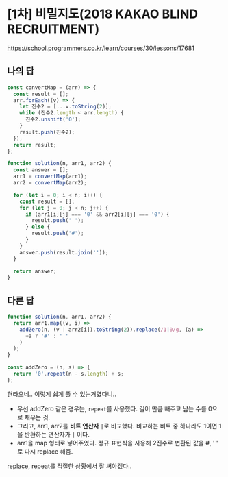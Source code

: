 # [1차] 비밀지도(2018 KAKAO BLIND RECRUITMENT)

https://school.programmers.co.kr/learn/courses/30/lessons/17681

## 나의 답

```js
const convertMap = (arr) => {
  const result = [];
  arr.forEach((v) => {
    let 진수2 = [...v.toString(2)];
    while (진수2.length < arr.length) {
      진수2.unshift('0');
    }
    result.push(진수2);
  });
  return result;
};

function solution(n, arr1, arr2) {
  const answer = [];
  arr1 = convertMap(arr1);
  arr2 = convertMap(arr2);

  for (let i = 0; i < n; i++) {
    const result = [];
    for (let j = 0; j < n; j++) {
      if (arr1[i][j] === '0' && arr2[i][j] === '0') {
        result.push(' ');
      } else {
        result.push('#');
      }
    }
    answer.push(result.join(''));
  }

  return answer;
}
```

## 다른 답

```js
function solution(n, arr1, arr2) {
  return arr1.map((v, i) =>
    addZero(n, (v | arr2[i]).toString(2)).replace(/1|0/g, (a) =>
      +a ? '#' : ' '
    )
  );
}

const addZero = (n, s) => {
  return '0'.repeat(n - s.length) + s;
};
```

현타오네.. 이렇게 쉽게 풀 수 있는거였다니..

- 우선 addZero 같은 경우는, `repeat`를 사용했다. 길이 만큼 빼주고 남는 수를 0으로 채우는 것.
- 그리고, arr1, arr2를 **비트 연산자** `|`로 비교했다. 비교하는 비트 중 하나라도 1이면 1을 반환하는 연산자가 `|` 이다.
- arr1을 map 형태로 넣어주었다. 정규 표현식을 사용해 2진수로 변환된 값을 #, ' ' 로 다시 replace 해줌.

replace, repeat를 적절한 상황에서 잘 써야겠다..